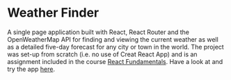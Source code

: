 # Weather Finder
A single page application built with React, React Router and the OpenWeatherMap API for finding and viewing the current weather as well as a detailed five-day forecast for any city or town in the world. The project was set-up from scratch (i.e. no use of  Creat React App) and is an assignment included in the course [React Fundamentals](https://github.com/tylermcginnis/react-fundamentals-curriculum). Have a look at and try the app [here](https://weather-finder-1245b.firebaseapp.com).
